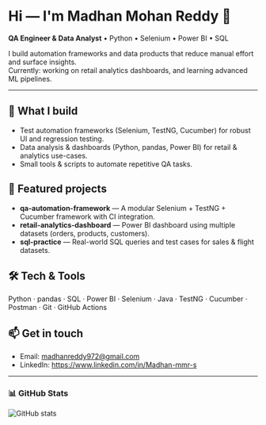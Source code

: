 
# Hi — I'm Madhan Mohan Reddy 👋

**QA Engineer & Data Analyst** • Python • Selenium • Power BI • SQL

I build automation frameworks and data products that reduce manual effort and surface insights.  
Currently: working on retail analytics dashboards, and learning advanced ML pipelines.

---

## 🔭 What I build
- Test automation frameworks (Selenium, TestNG, Cucumber) for robust UI and regression testing.
- Data analysis & dashboards (Python, pandas, Power BI) for retail & analytics use-cases.
- Small tools & scripts to automate repetitive QA tasks.

## 🚀 Featured projects
- **qa-automation-framework** — A modular Selenium + TestNG + Cucumber framework with CI integration.  
- **retail-analytics-dashboard** — Power BI dashboard using multiple datasets (orders, products, customers).  
- **sql-practice** — Real-world SQL queries and test cases for sales & flight datasets.



## 🛠️ Tech & Tools
Python · pandas · SQL · Power BI · Selenium · Java · TestNG · Cucumber · Postman · Git · GitHub Actions

## 📫 Get in touch
- Email: madhanreddy972@gmail.com  
- LinkedIn: https://www.linkedin.com/in/Madhan-mmr-s

---

### 📊 GitHub Stats

![GitHub stats](https://github-readme-stats.vercel.app/api?username=madhan972&show_icons=true&theme=default)
